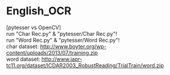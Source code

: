 # English_OCR 
[pytesser vs OpenCV] <br />
run "Char Rec.py" & "pytesser/Char Rec.py"! <br />
run "Word Rec.py" & "pytesser/Word Rec.py"! <br />
char dataset: http://www.boyter.org/wp-content/uploads/2013/07/training.zip <br />
word dataset: http://www.iapr-tc11.org/dataset/ICDAR2003_RobustReading/TrialTrain/word.zip <br />
